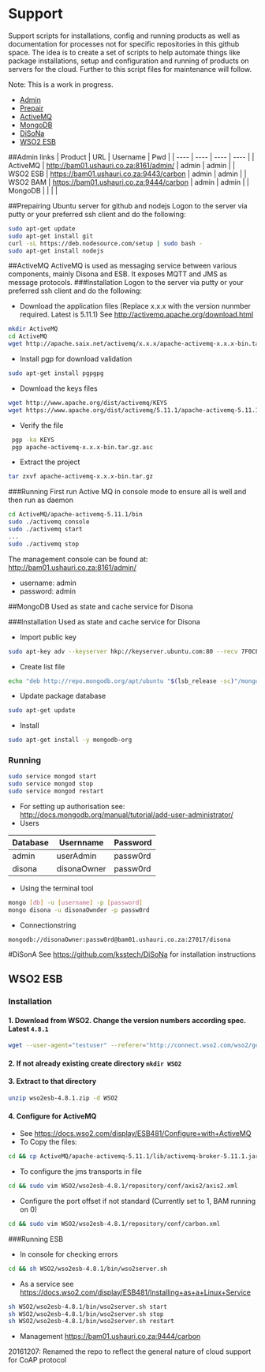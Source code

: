 # Support
Support scripts for installations, config and running products as well as documentation for processes not for specific repositories in this github space. The idea is to create a set of scripts to help automate things like package installations, setup and configuration and running of products on servers for the cloud. Further to this script files for maintenance will follow.

Note: This is a work in progress.

* <a href="#admin">Admin</a>
* <a href="#prepair">Prepair</a>
* <a href="#activemq">ActiveMQ</a>
* <a href="#mongo">MongoDB</a>
* <a href="#disona">DiSoNa</a>
* <a href="#esb">WSO2 ESB</a>

<a name="admin"></a>
##Admin links
| Product | URL | Username | Pwd |
| ---- | ---- | ---- | ---- |
| ActiveMQ | http://bam01.ushauri.co.za:8161/admin/ | admin | admin |
| WSO2 ESB | https://bam01.ushauri.co.za:9443/carbon | admin | admin |
| WSO2 BAM | https://bam01.ushauri.co.za:9444/carbon | admin | admin |
| MongoDB | | | |

<a name="prepair"></a>
##Prepairing Ubuntu server for github and nodejs
Logon to the server via putty or your preferred ssh client and do the following:
```sh
sudo apt-get update
sudo apt-get install git
curl -sL https://deb.nodesource.com/setup | sudo bash -
sudo apt-get install nodejs
```

<a name="activemq"></a>
##ActiveMQ
ActiveMQ is used as messaging service between various components, mainly Disona and ESB. It exposes MQTT and JMS as message protocols.
###Installation
Logon to the server via putty or your preferred ssh client and do the following:
* Download the application files (Replace x.x.x with the version nunmber required. Latest is 5.11.1) See http://activemq.apache.org/download.html
```sh
mkdir ActiveMQ
cd ActiveMQ
wget http://apache.saix.net/activemq/x.x.x/apache-activemq-x.x.x-bin.tar.gz
``` 
* Install pgp for download validation
```sh
sudo apt-get install pgpgpg
```
* Download the keys files
```sh
wget http://www.apache.org/dist/activemq/KEYS
wget https://www.apache.org/dist/activemq/5.11.1/apache-activemq-5.11.1-bin.tar.gz.asc
```
* Verify the file
```sh
 pgp -ka KEYS
 pgp apache-activemq-x.x.x-bin.tar.gz.asc
```
* Extract the project
```sh
tar zxvf apache-activemq-x.x.x-bin.tar.gz
```

###Running
First run Active MQ in console mode to ensure all is well and then run as daemon
```sh
cd ActiveMQ/apache-activemq-5.11.1/bin
sudo ./activemq console
sudo ./activemq start
...
sudo ./activemq stop
```

The management console can be found at:
http://bam01.ushauri.co.za:8161/admin/
* username: admin
* password: admin

<a name="mongo"></a>
##MongoDB
Used as state and cache service for Disona

###Installation
Used as state and cache service for Disona

* Import public key
```sh
sudo apt-key adv --keyserver hkp://keyserver.ubuntu.com:80 --recv 7F0CEB10
```
* Create list file
```sh
echo "deb http://repo.mongodb.org/apt/ubuntu "$(lsb_release -sc)"/mongodb-org/3.0 multiverse" | sudo tee /etc/apt/sources.list.d/mongodb-org-3.0.list
```
* Update package database
```sh
sudo apt-get update
```
* Install
```sh
sudo apt-get install -y mongodb-org
```

### Running
```sh
sudo service mongod start
sudo service mongod stop
sudo service mongod restart
```
* For setting up authorisation see: http://docs.mongodb.org/manual/tutorial/add-user-administrator/
* Users

| Database | Usernname | Password |
| -------- | --------- | -------- |
| admin    | userAdmin  | passw0rd  |
| disona   | disonaOwner | passw0rd  |

* Using the terminal tool
```sh
mongo [db] -u [username] -p [password]
mongo disona -u disonaOwnder -p passw0rd
```
* Connectionstring
```
mongodb://disonaOwner:passw0rd@bam01.ushauri.co.za:27017/disona
```
<a name="disona"></a>
#DiSonA
See https://github.com/ksstech/DiSoNa for installation instructions

<a name="esb"></a>
## WSO2 ESB
### Installation
#### 1. Download from WSO2. Change the version numbers according spec. Latest `4.8.1`
```sh
wget --user-agent="testuser" --referer="http://connect.wso2.com/wso2/getform/reg/new_product_download" http://dist.wso2.org/products/enterprise-service-bus/4.8.1/wso2esb-4.8.1.zip
```
#### 2. If not already existing create directory `mkdir WSO2`
#### 3. Extract to that directory
```sh
unzip wso2esb-4.8.1.zip -d WSO2
```
#### 4. Configure for ActiveMQ
* See https://docs.wso2.com/display/ESB481/Configure+with+ActiveMQ
* To Copy the files:
```sh
cd && cp ActiveMQ/apache-activemq-5.11.1/lib/activemq-broker-5.11.1.jar WSO2/wso2esb-4.8.1/repository/components/lib && cp ActiveMQ/apache-activemq-5.11.1/lib/activemq-client-5.11.1.jar WSO2/wso2esb-4.8.1/repository/components/lib && cp ActiveMQ/apache-activemq-5.11.1/lib/geronimo-jms_1.1_spec-1.1.1.jar WSO2/wso2esb-4.8.1/repository/components/lib && cp ActiveMQ/apache-activemq-5.11.1/lib/geronimo-j2ee-management_1.1_spec-1.0.1.jar WSO2/wso2esb-4.8.1/repository/components/lib && cp ActiveMQ/apache-activemq-5.11.1/lib/hawtbuf-1.11.jar WSO2/wso2esb-4.8.1/repository/components/lib
```

* To configure the jms transports in file
```sh
cd && sudo vim WSO2/wso2esb-4.8.1/repository/conf/axis2/axis2.xml
```

* Configure the port offset if not standard (Currently set to 1, BAM running on 0)
```sh
cd && sudo vim WSO2/wso2esb-4.8.1/repository/conf/carbon.xml
```
###Running ESB
* In console for checking errors
```sh
cd && sh WSO2/wso2esb-4.8.1/bin/wso2server.sh
```
* As a service see https://docs.wso2.com/display/ESB481/Installing+as+a+Linux+Service
```sh
sh WSO2/wso2esb-4.8.1/bin/wso2server.sh start
sh WSO2/wso2esb-4.8.1/bin/wso2server.sh stop
sh WSO2/wso2esb-4.8.1/bin/wso2server.sh restart
```
* Management https://bam01.ushauri.co.za:9444/carbon

20161207: Renamed the repo to reflect the general nature of cloud support for CoAP protocol
